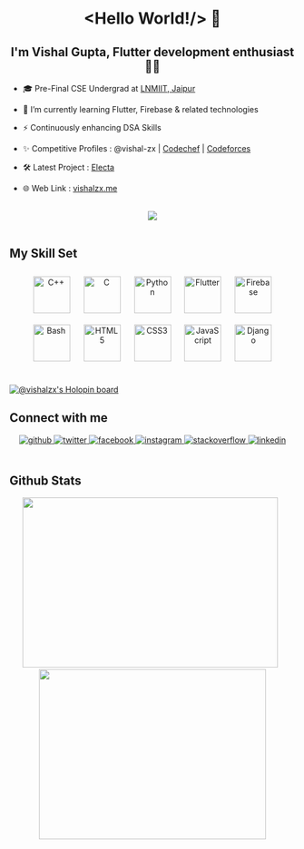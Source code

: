 # <div align="center"> <Hello World!/> 👋 </div>  

## **<div align="center">I'm Vishal Gupta, Flutter development enthusiast 👨‍💻 </div>**  
  

- 🎓 Pre-Final CSE Undergrad at [LNMIIT, Jaipur](https://lnmiit.ac.in)  
  

- 🌱 I’m currently learning Flutter, Firebase & related technologies  
  

- ⚡ Continuously enhancing DSA Skills  


- ✨ Competitive Profiles : @vishal-zx | [Codechef](https://www.codechef.com/users/vishal_zx) | [Codeforces](https://codeforces.com/profile/vishal_zx) 
  

- 🛠️ Latest Project : [Electa](https://github.com/vishal-zx/Electa)  
  

- 🌐 Web Link  : [vishalzx.me](https://vishalzx.me)  
  

<br/>  
<div align="center">
<img src="https://komarev.com/ghpvc/?username=vishal-zx&&style=flat-square" align="center" />
</div>  
  

<br/>  


## My Skill Set  
<div align="center">  
<img style="margin: 10px" src="https://profilinator.rishav.dev/skills-assets/cplusplus-original.svg" alt="C++" height="65" />  
<img style="margin: 10px" src="https://profilinator.rishav.dev/skills-assets/c-original.svg" alt="C" height="65" />  
<img style="margin: 10px" src="https://profilinator.rishav.dev/skills-assets/python-original.svg" alt="Python" height="65" />  
<img style="margin: 10px" src="https://profilinator.rishav.dev/skills-assets/flutterio-icon.svg" alt="Flutter" height="65" />  
<img style="margin: 10px" src="https://profilinator.rishav.dev/skills-assets/firebase.png" alt="Firebase" height="65" />  
<img style="margin: 10px" src="https://profilinator.rishav.dev/skills-assets/gnu_bash-icon.svg" alt="Bash" height="65" />  
<img style="margin: 10px" src="https://profilinator.rishav.dev/skills-assets/html5-original-wordmark.svg" alt="HTML5" height="65" />  
<img style="margin: 10px" src="https://profilinator.rishav.dev/skills-assets/css3-original-wordmark.svg" alt="CSS3" height="65" />  
<img style="margin: 10px" src="https://profilinator.rishav.dev/skills-assets/javascript-original.svg" alt="JavaScript" height="65" />  
<img style="margin: 10px" src="https://profilinator.rishav.dev/skills-assets/django-original.svg" alt="Django" height="65" />  
</div>  

<br/>  

[![@vishalzx's Holopin board](https://holopin.io/api/user/board?user=vishalzx)](https://holopin.io/@vishalzx)



## Connect with me  
<div align="center">
<a href="https://github.com/vishal-zx" target="_blank">
<img src=https://img.shields.io/badge/github-%2324292e.svg?&style=for-the-badge&logo=github&logoColor=white alt=github style="margin-bottom: 5px;" />
</a>
<a href="https://twitter.com/vishal_zx" target="_blank">
<img src=https://img.shields.io/badge/twitter-%2300acee.svg?&style=for-the-badge&logo=twitter&logoColor=white alt=twitter style="margin-bottom: 5px;" />
</a>
<a href="https://www.facebook.com/vishalgzx" target="_blank">
<img src=https://img.shields.io/badge/facebook-%232E87FB.svg?&style=for-the-badge&logo=facebook&logoColor=white alt=facebook style="margin-bottom: 5px;" />
</a>
<a href="https://instagram.com/vishalagrawal__" target="_blank">
<img src=https://img.shields.io/badge/instagram-%23000000.svg?&style=for-the-badge&logo=instagram&logoColor=white alt=instagram style="margin-bottom: 5px;" />
</a>
<a href="https://stackoverflow.com/users/14667182/vishal-gupta" target="_blank">
<img src=https://img.shields.io/badge/stackoverflow-%23F28032.svg?&style=for-the-badge&logo=stackoverflow&logoColor=white alt=stackoverflow style="margin-bottom: 5px;" />
</a>
<a href="https://linkedin.com/in/vishal-zx" target="_blank">
<img src=https://img.shields.io/badge/linkedin-%231E77B5.svg?&style=for-the-badge&logo=linkedin&logoColor=white alt=linkedin style="margin-bottom: 5px;" />
</a>  
</div>  
  

<br/>  


## Github Stats  
<div align="center">
  <a href="#"><img src="https://github-readme-stats.vercel.app/api/?username=vishal-zx&theme=dracula" width="450" height="300" ></a>
    &nbsp;
  <a href="#"><img src="https://github-readme-stats.vercel.app/api/top-langs/?username=vishal-zx&theme=dracula" width="400" height="300" ></a>
</div>  

<br/>  
